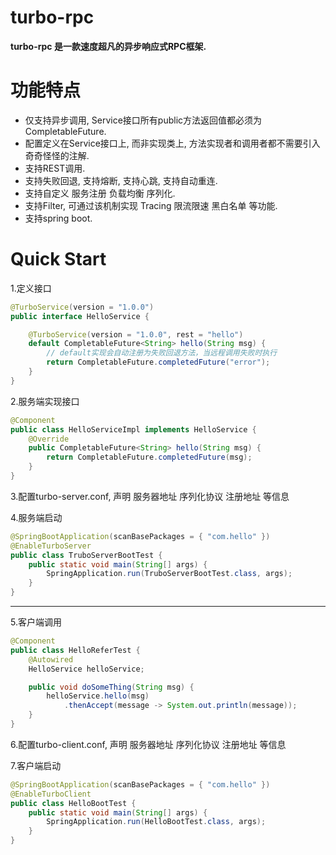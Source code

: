 # turbo-rpc

**turbo-rpc 是一款速度超凡的异步响应式RPC框架.**
# 功能特点
 - 仅支持异步调用, Service接口所有public方法返回值都必须为CompletableFuture.
 - 配置定义在Service接口上, 而非实现类上, 方法实现者和调用者都不需要引入奇奇怪怪的注解.
 - 支持REST调用.
 - 支持失败回退, 支持熔断, 支持心跳, 支持自动重连.
 - 支持自定义 服务注册 负载均衡 序列化.
 - 支持Filter, 可通过该机制实现 Tracing 限流限速 黑白名单 等功能.
 - 支持spring boot.

# Quick Start

1.定义接口
```java
@TurboService(version = "1.0.0")
public interface HelloService {

	@TurboService(version = "1.0.0", rest = "hello")
	default CompletableFuture<String> hello(String msg) {
		// default实现会自动注册为失败回退方法，当远程调用失败时执行
		return CompletableFuture.completedFuture("error");
	}
}
```

2.服务端实现接口
```java
@Component
public class HelloServiceImpl implements HelloService {
	@Override
	public CompletableFuture<String> hello(String msg) {
		return CompletableFuture.completedFuture(msg);
	}
}
```

3.配置turbo-server.conf, 声明 服务器地址 序列化协议 注册地址 等信息

4.服务端启动
```java
@SpringBootApplication(scanBasePackages = { "com.hello" })
@EnableTurboServer
public class TruboServerBootTest {
	public static void main(String[] args) {
		SpringApplication.run(TruboServerBootTest.class, args);
	}
}
```
----------

5.客户端调用
```java
@Component
public class HelloReferTest {
	@Autowired
	HelloService helloService;

	public void doSomeThing(String msg) {
		helloService.hello(msg)
			.thenAccept(message -> System.out.println(message));
	}
}
```

6.配置turbo-client.conf, 声明 服务器地址 序列化协议 注册地址 等信息

7.客户端启动
```java
@SpringBootApplication(scanBasePackages = { "com.hello" })
@EnableTurboClient
public class HelloBootTest {
	public static void main(String[] args) {
		SpringApplication.run(HelloBootTest.class, args);
	}
}
```
